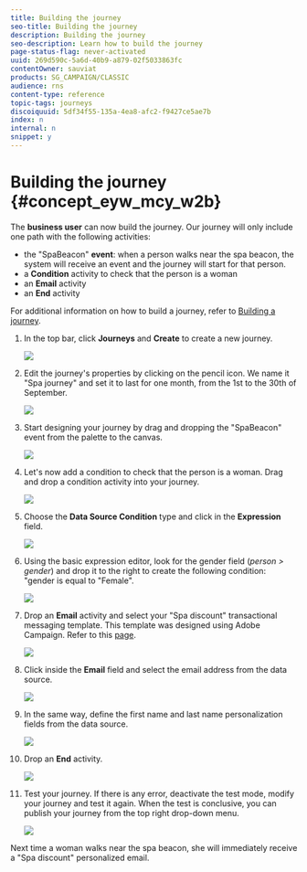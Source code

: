 ```yaml
---
title: Building the journey
seo-title: Building the journey
description: Building the journey
seo-description: Learn how to build the journey
page-status-flag: never-activated
uuid: 269d590c-5a6d-40b9-a879-02f5033863fc
contentOwner: sauviat
products: SG_CAMPAIGN/CLASSIC
audience: rns
content-type: reference
topic-tags: journeys
discoiquuid: 5df34f55-135a-4ea8-afc2-f9427ce5ae7b
index: n
internal: n
snippet: y
---
```


# Building the journey {#concept_eyw_mcy_w2b}

The **business user** can now build the journey. Our journey will only include one path with the following activities:

* the "SpaBeacon" **event**: when a person walks near the spa beacon, the system will receive an event and the journey will start for that person.
* a **Condition** activity to check that the person is a woman
* an **Email** activity
* an **End** activity

For additional information on how to build a journey, refer to [Building a journey](../journey/journey.md#concept_gq5_sqt_52b).

1. In the top bar, click **Journeys** and **Create** to create a new journey.

    ![](../assets/journey31.png)

1. Edit the journey's properties by clicking on the pencil icon. We name it "Spa journey" and set it to last for one month, from the 1st to the 30th of September.

    ![](../assets/journeyuc1_8.png)

1. Start designing your journey by drag and dropping the "SpaBeacon" event from the palette to the canvas. 

    ![](../assets/journeyuc1_9.png)

1. Let's now add a condition to check that the person is a woman. Drag and drop a condition activity into your journey.

    ![](../assets/journeyuc1_10.png)

1. Choose the **Data Source Condition** type and click in the **Expression** field. 

    ![](../assets/journeyuc1_11.png)

1. Using the basic expression editor, look for the gender field (_person > gender_) and drop it to the right to create the following condition: "gender is equal to "Female".

    ![](../assets/journeyuc1_12.png)

1. Drop an **Email** activity and select your "Spa discount" transactional messaging template. This template was designed using Adobe Campaign. Refer to this [page](https://docs.adobe.com/content/help/en/campaign-standard/using/communication-channels/transactional-messaging/about-transactional-messaging.html).

    ![](../assets/journeyuc1_13.png)

1. Click inside the **Email** field and select the email address from the data source.

    ![](../assets/journeyuc1_14.png)

1. In the same way, define the first name and last name personalization fields from the data source.

    ![](../assets/journeyuc1_15.png)

1. Drop an **End** activity.

    ![](../assets/journeyuc1_17.png)

1. Test your journey. If there is any error, deactivate the test mode, modify your journey and test it again. When the test is conclusive, you can publish your journey from the top right drop-down menu.

    ![](../assets/journeyuc1_18.png)

Next time a woman walks near the spa beacon, she will immediately receive a "Spa discount" personalized email.
